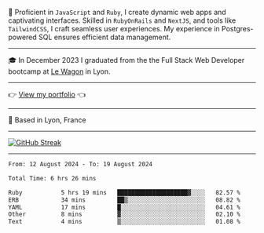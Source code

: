 📖 Proficient in `JavaScript` and `Ruby`, I create dynamic web apps and captivating interfaces. Skilled in `RubyOnRails` and `NextJS`, and tools like `TailwindCSS`, I craft seamless user experiences. My experience in Postgres-powered SQL ensures efficient data management.

***

🎓 In December 2023 I graduated from the the Full Stack Web Developer bootcamp at [Le Wagon](https://www.lewagon.com/) in Lyon.

***

👉 <a href="https://www.davidlau.dev/" target="_blank">View my portfolio</a> 👈

***

📍 Based in Lyon, France

***

[![GitHub Streak](https://streak-stats.demolab.com?user=kaimunlau&theme=github-dark&hide_border=true)](https://git.io/streak-stats)

***

<!--START_SECTION:waka-->

```txt
From: 12 August 2024 - To: 19 August 2024

Total Time: 6 hrs 26 mins

Ruby           5 hrs 19 mins   ████████████████████▓░░░░   82.57 %
ERB            34 mins         ██▒░░░░░░░░░░░░░░░░░░░░░░   08.82 %
YAML           17 mins         █░░░░░░░░░░░░░░░░░░░░░░░░   04.61 %
Other          8 mins          ▓░░░░░░░░░░░░░░░░░░░░░░░░   02.10 %
Text           4 mins          ▒░░░░░░░░░░░░░░░░░░░░░░░░   01.08 %
```

<!--END_SECTION:waka-->
